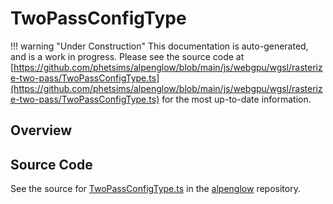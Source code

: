 # TwoPassConfigType

!!! warning "Under Construction"
    This documentation is auto-generated, and is a work in progress. Please see the source code at
    [https://github.com/phetsims/alpenglow/blob/main/js/webgpu/wgsl/rasterize-two-pass/TwoPassConfigType.ts](https://github.com/phetsims/alpenglow/blob/main/js/webgpu/wgsl/rasterize-two-pass/TwoPassConfigType.ts) for the most up-to-date information.

## Overview





## Source Code

See the source for [TwoPassConfigType.ts](https://github.com/phetsims/alpenglow/blob/main/js/webgpu/wgsl/rasterize-two-pass/TwoPassConfigType.ts) in the [alpenglow](https://github.com/phetsims/alpenglow) repository.
